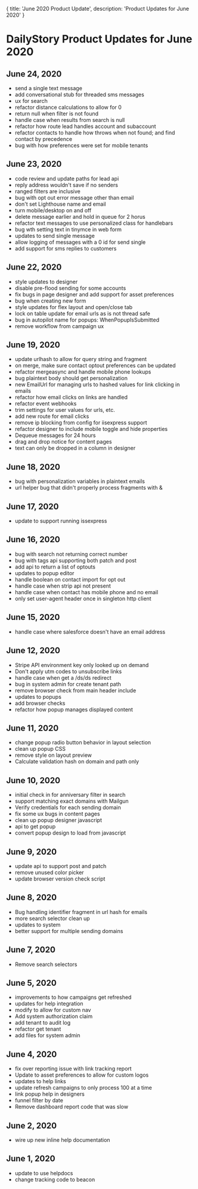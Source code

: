 {
	title: 'June 2020 Product Update',
	description: 'Product Updates for June 2020'
}
# DailyStory Product Updates for June 2020
## June 24, 2020
* send a single text message
* add conversational stub for threaded sms messages
* ux for search
* refactor distance calculations to allow for 0
* return null when filter is not found
* handle case when results from search is null
* refactor how route lead handles account and subaccount
* refactor contacts to handle how throws when not found; and find contact by precedence
* bug with how preferences were set for mobile tenants

## June 23, 2020
* code review and update paths for lead api
* reply address wouldn't save if no senders
* ranged filters are inclusive
* bug with opt out error message other than email
* don't set Lighthouse name and email
* turn mobile/desktop on and off
* delete message earlier and hold in queue for 2 horus
* refactor text messages to use personalized class for handlebars
* bug wth setting text in tinymce in web form
* updates to send single message
* allow logging of messages with a 0 id for send single
* add support for sms replies to customers

## June 22, 2020
* style updates to designer
* disable pre-flood sending for some accounts
* fix bugs in page designer and add support for asset preferences
* bug when creating new form
* style updates for flex layout and open/close tab
* lock on table update for email urls as is not thread safe
* bug in autopilot name for popups: WhenPopupIsSubmitted
* remove workflow from campaign ux

## June 19, 2020
* update urlhash to allow for query string and fragment
* on merge, make sure contact optout preferences can be updated
* refactor mergeasync and handle mobile phone lookups
* bug plaintext body should get personalization
* new EmailUrl for managing urls to hashed values for link clicking in emails
* refactor how email clicks on links are handled
* refactor event webhooks
* trim settings for user values for urls, etc.
* add new route for email clicks
* remove ip blocking from config for iisexpress support
* refactor designer to include mobile toggle and hide properties
* Dequeue messages for 24 hours
* drag and drop notice for content pages
* text can only be dropped in a column in designer

## June 18, 2020
* bug with personalization variables in plaintext emails
* url helper bug that didn't properly process fragments with &

## June 17, 2020
* update to support running issexpress

## June 16, 2020
* bug with search not returning correct number 
* bug with tags api supporting both patch and post
* add api to return a list of optouts
* updates to popup editor
* handle boolean on contact import for opt out
* handle case when strip api not present
* handle case when contact has mobile phone and no email
* only set user-agent header once in singleton http client

## June 15, 2020
* handle case where salesforce doesn't have an email address

## June 12, 2020
* Stripe API environment key only looked up on demand
* Don't apply utm codes to unsubscribe links
* handle case when get a /ds/ds redirect
* bug in system admin for create tenant path
* remove browser check from main header include
* updates to popups
* add browser checks
* refactor how popup manages displayed content

## June 11, 2020
* change popup radio button behavior in layout selection
* clean up popup CSS
* remove style on layout preview
* Calculate validation hash on domain and path only

## June 10, 2020
* initial check in for anniversary filter in search
* support matching exact domains with Mailgun
* Verify credentials for each sending domain
* fix some ux bugs in content pages
* clean up popup designer javascript
* api to get popup
* convert popup design to load from javascript

## June 9, 2020
* update api to support post and patch
* remove unused color picker
* update browser version check script

## June 8, 2020
* Bug handling identifier fragment in url hash for emails
* more search selector clean up
* updates to system
* better support for multiple sending domains

## June 7, 2020
* Remove search selectors

## June 5, 2020
* improvements to how campaigns get refreshed
* updates for help integration
* modify to allow for custom nav
* Add system authorization claim
* add tenant to audit log
* refactor get tenant
* add files for system admin

## June 4, 2020
* fix over reporting issue with link tracking report
* Update to asset preferences to allow for custom logos
* updates to help links
* update refresh campaigns to only process 100 at a time
* link popup help in designers
* funnel filter by date
* Remove dashboard report code that was slow

## June 2, 2020
* wire up new inline help documentation

## June 1, 2020
* update to use helpdocs
* change tracking code to beacon
